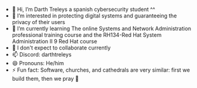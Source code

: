 - 👋 Hi, I’m Darth Treleys a spanish cybersecurity student ^^
- 👀 I’m interested in protecting digital systems and guaranteeing the privacy of their users 
- 🌱 I’m currently learning The online Systems and Network Administration professional training course and the RH134-Red Hat System Administration II 9 Red Hat course
- 💞️ I don't expect to collaborate currently 
- 📫 Discord: darthtreleys 
- 😄 Pronouns: He/him
- ⚡ Fun fact:  Software, churches, and cathedrals are very similar: first we build them, then we pray 🗿
